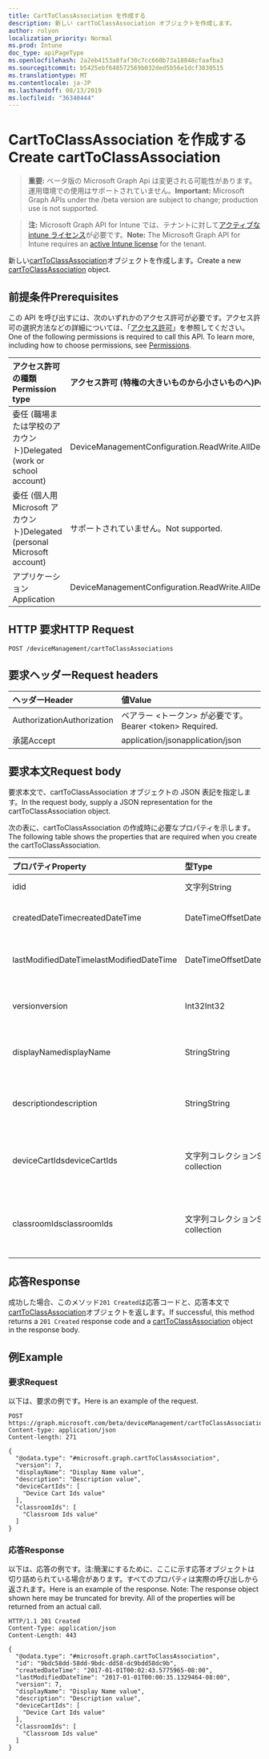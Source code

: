 ```yaml
---
title: CartToClassAssociation を作成する
description: 新しい cartToClassAssociation オブジェクトを作成します。
author: rolyon
localization_priority: Normal
ms.prod: Intune
doc_type: apiPageType
ms.openlocfilehash: 2a2eb4153a8faf30c7cc660b73a18848cfaafba3
ms.sourcegitcommit: b5425ebf648572569b032ded5b56e1dcf3830515
ms.translationtype: MT
ms.contentlocale: ja-JP
ms.lasthandoff: 08/13/2019
ms.locfileid: "36340444"
---
```

# <a name="create-carttoclassassociation"></a><span data-ttu-id="291ed-103">CartToClassAssociation を作成する</span><span class="sxs-lookup"><span data-stu-id="291ed-103">Create cartToClassAssociation</span></span>

> <span data-ttu-id="291ed-104">**重要:** ベータ版の Microsoft Graph Api は変更される可能性があります。運用環境での使用はサポートされていません。</span><span class="sxs-lookup"><span data-stu-id="291ed-104">**Important:** Microsoft Graph APIs under the /beta version are subject to change; production use is not supported.</span></span>

> <span data-ttu-id="291ed-105">**注:** Microsoft Graph API for Intune では、テナントに対して[アクティブな intune ライセンス](https://go.microsoft.com/fwlink/?linkid=839381)が必要です。</span><span class="sxs-lookup"><span data-stu-id="291ed-105">**Note:** The Microsoft Graph API for Intune requires an [active Intune license](https://go.microsoft.com/fwlink/?linkid=839381) for the tenant.</span></span>

<span data-ttu-id="291ed-106">新しい[cartToClassAssociation](../resources/intune-deviceconfig-carttoclassassociation.md)オブジェクトを作成します。</span><span class="sxs-lookup"><span data-stu-id="291ed-106">Create a new [cartToClassAssociation](../resources/intune-deviceconfig-carttoclassassociation.md) object.</span></span>

## <a name="prerequisites"></a><span data-ttu-id="291ed-107">前提条件</span><span class="sxs-lookup"><span data-stu-id="291ed-107">Prerequisites</span></span>
<span data-ttu-id="291ed-p101">この API を呼び出すには、次のいずれかのアクセス許可が必要です。アクセス許可の選択方法などの詳細については、「[アクセス許可](/graph/permissions-reference)」を参照してください。</span><span class="sxs-lookup"><span data-stu-id="291ed-p101">One of the following permissions is required to call this API. To learn more, including how to choose permissions, see [Permissions](/graph/permissions-reference).</span></span>

|<span data-ttu-id="291ed-110">アクセス許可の種類</span><span class="sxs-lookup"><span data-stu-id="291ed-110">Permission type</span></span>|<span data-ttu-id="291ed-111">アクセス許可 (特権の大きいものから小さいものへ)</span><span class="sxs-lookup"><span data-stu-id="291ed-111">Permissions (from most to least privileged)</span></span>|
|:---|:---|
|<span data-ttu-id="291ed-112">委任 (職場または学校のアカウント)</span><span class="sxs-lookup"><span data-stu-id="291ed-112">Delegated (work or school account)</span></span>|<span data-ttu-id="291ed-113">DeviceManagementConfiguration.ReadWrite.All</span><span class="sxs-lookup"><span data-stu-id="291ed-113">DeviceManagementConfiguration.ReadWrite.All</span></span>|
|<span data-ttu-id="291ed-114">委任 (個人用 Microsoft アカウント)</span><span class="sxs-lookup"><span data-stu-id="291ed-114">Delegated (personal Microsoft account)</span></span>|<span data-ttu-id="291ed-115">サポートされていません。</span><span class="sxs-lookup"><span data-stu-id="291ed-115">Not supported.</span></span>|
|<span data-ttu-id="291ed-116">アプリケーション</span><span class="sxs-lookup"><span data-stu-id="291ed-116">Application</span></span>|<span data-ttu-id="291ed-117">DeviceManagementConfiguration.ReadWrite.All</span><span class="sxs-lookup"><span data-stu-id="291ed-117">DeviceManagementConfiguration.ReadWrite.All</span></span>|

## <a name="http-request"></a><span data-ttu-id="291ed-118">HTTP 要求</span><span class="sxs-lookup"><span data-stu-id="291ed-118">HTTP Request</span></span>
<!-- {
  "blockType": "ignored"
}
-->
``` http
POST /deviceManagement/cartToClassAssociations
```

## <a name="request-headers"></a><span data-ttu-id="291ed-119">要求ヘッダー</span><span class="sxs-lookup"><span data-stu-id="291ed-119">Request headers</span></span>
|<span data-ttu-id="291ed-120">ヘッダー</span><span class="sxs-lookup"><span data-stu-id="291ed-120">Header</span></span>|<span data-ttu-id="291ed-121">値</span><span class="sxs-lookup"><span data-stu-id="291ed-121">Value</span></span>|
|:---|:---|
|<span data-ttu-id="291ed-122">Authorization</span><span class="sxs-lookup"><span data-stu-id="291ed-122">Authorization</span></span>|<span data-ttu-id="291ed-123">ベアラー &lt;トークン&gt; が必要です。</span><span class="sxs-lookup"><span data-stu-id="291ed-123">Bearer &lt;token&gt; Required.</span></span>|
|<span data-ttu-id="291ed-124">承諾</span><span class="sxs-lookup"><span data-stu-id="291ed-124">Accept</span></span>|<span data-ttu-id="291ed-125">application/json</span><span class="sxs-lookup"><span data-stu-id="291ed-125">application/json</span></span>|

## <a name="request-body"></a><span data-ttu-id="291ed-126">要求本文</span><span class="sxs-lookup"><span data-stu-id="291ed-126">Request body</span></span>
<span data-ttu-id="291ed-127">要求本文で、cartToClassAssociation オブジェクトの JSON 表記を指定します。</span><span class="sxs-lookup"><span data-stu-id="291ed-127">In the request body, supply a JSON representation for the cartToClassAssociation object.</span></span>

<span data-ttu-id="291ed-128">次の表に、cartToClassAssociation の作成時に必要なプロパティを示します。</span><span class="sxs-lookup"><span data-stu-id="291ed-128">The following table shows the properties that are required when you create the cartToClassAssociation.</span></span>

|<span data-ttu-id="291ed-129">プロパティ</span><span class="sxs-lookup"><span data-stu-id="291ed-129">Property</span></span>|<span data-ttu-id="291ed-130">型</span><span class="sxs-lookup"><span data-stu-id="291ed-130">Type</span></span>|<span data-ttu-id="291ed-131">説明</span><span class="sxs-lookup"><span data-stu-id="291ed-131">Description</span></span>|
|:---|:---|:---|
|<span data-ttu-id="291ed-132">id</span><span class="sxs-lookup"><span data-stu-id="291ed-132">id</span></span>|<span data-ttu-id="291ed-133">文字列</span><span class="sxs-lookup"><span data-stu-id="291ed-133">String</span></span>|<span data-ttu-id="291ed-134">エンティティのキー。</span><span class="sxs-lookup"><span data-stu-id="291ed-134">Key of the entity.</span></span>|
|<span data-ttu-id="291ed-135">createdDateTime</span><span class="sxs-lookup"><span data-stu-id="291ed-135">createdDateTime</span></span>|<span data-ttu-id="291ed-136">DateTimeOffset</span><span class="sxs-lookup"><span data-stu-id="291ed-136">DateTimeOffset</span></span>|<span data-ttu-id="291ed-137">オブジェクトが作成された DateTime。</span><span class="sxs-lookup"><span data-stu-id="291ed-137">DateTime the object was created.</span></span>|
|<span data-ttu-id="291ed-138">lastModifiedDateTime</span><span class="sxs-lookup"><span data-stu-id="291ed-138">lastModifiedDateTime</span></span>|<span data-ttu-id="291ed-139">DateTimeOffset</span><span class="sxs-lookup"><span data-stu-id="291ed-139">DateTimeOffset</span></span>|<span data-ttu-id="291ed-140">オブジェクトの最終更新の DateTime。</span><span class="sxs-lookup"><span data-stu-id="291ed-140">DateTime the object was last modified.</span></span>|
|<span data-ttu-id="291ed-141">version</span><span class="sxs-lookup"><span data-stu-id="291ed-141">version</span></span>|<span data-ttu-id="291ed-142">Int32</span><span class="sxs-lookup"><span data-stu-id="291ed-142">Int32</span></span>|<span data-ttu-id="291ed-143">CartToClassAssociation のバージョン。</span><span class="sxs-lookup"><span data-stu-id="291ed-143">Version of the CartToClassAssociation.</span></span>|
|<span data-ttu-id="291ed-144">displayName</span><span class="sxs-lookup"><span data-stu-id="291ed-144">displayName</span></span>|<span data-ttu-id="291ed-145">String</span><span class="sxs-lookup"><span data-stu-id="291ed-145">String</span></span>|<span data-ttu-id="291ed-146">管理者が指定した、デバイス構成の名前。</span><span class="sxs-lookup"><span data-stu-id="291ed-146">Admin provided name of the device configuration.</span></span>|
|<span data-ttu-id="291ed-147">description</span><span class="sxs-lookup"><span data-stu-id="291ed-147">description</span></span>|<span data-ttu-id="291ed-148">String</span><span class="sxs-lookup"><span data-stu-id="291ed-148">String</span></span>|<span data-ttu-id="291ed-149">CartToClassAssociation の管理者提供の説明。</span><span class="sxs-lookup"><span data-stu-id="291ed-149">Admin provided description of the CartToClassAssociation.</span></span>|
|<span data-ttu-id="291ed-150">deviceCartIds</span><span class="sxs-lookup"><span data-stu-id="291ed-150">deviceCartIds</span></span>|<span data-ttu-id="291ed-151">文字列コレクション</span><span class="sxs-lookup"><span data-stu-id="291ed-151">String collection</span></span>|<span data-ttu-id="291ed-152">クラスに関連付けられるデバイスカートの識別子。</span><span class="sxs-lookup"><span data-stu-id="291ed-152">Identifiers of device carts to be associated with classes.</span></span>|
|<span data-ttu-id="291ed-153">classroomIds</span><span class="sxs-lookup"><span data-stu-id="291ed-153">classroomIds</span></span>|<span data-ttu-id="291ed-154">文字列コレクション</span><span class="sxs-lookup"><span data-stu-id="291ed-154">String collection</span></span>|<span data-ttu-id="291ed-155">デバイスカートに関連付ける教室の識別子。</span><span class="sxs-lookup"><span data-stu-id="291ed-155">Identifiers of classrooms to be associated with device carts.</span></span>|



## <a name="response"></a><span data-ttu-id="291ed-156">応答</span><span class="sxs-lookup"><span data-stu-id="291ed-156">Response</span></span>
<span data-ttu-id="291ed-157">成功した場合、このメソッド`201 Created`は応答コードと、応答本文で[cartToClassAssociation](../resources/intune-deviceconfig-carttoclassassociation.md)オブジェクトを返します。</span><span class="sxs-lookup"><span data-stu-id="291ed-157">If successful, this method returns a `201 Created` response code and a [cartToClassAssociation](../resources/intune-deviceconfig-carttoclassassociation.md) object in the response body.</span></span>

## <a name="example"></a><span data-ttu-id="291ed-158">例</span><span class="sxs-lookup"><span data-stu-id="291ed-158">Example</span></span>

### <a name="request"></a><span data-ttu-id="291ed-159">要求</span><span class="sxs-lookup"><span data-stu-id="291ed-159">Request</span></span>
<span data-ttu-id="291ed-160">以下は、要求の例です。</span><span class="sxs-lookup"><span data-stu-id="291ed-160">Here is an example of the request.</span></span>
``` http
POST https://graph.microsoft.com/beta/deviceManagement/cartToClassAssociations
Content-type: application/json
Content-length: 271

{
  "@odata.type": "#microsoft.graph.cartToClassAssociation",
  "version": 7,
  "displayName": "Display Name value",
  "description": "Description value",
  "deviceCartIds": [
    "Device Cart Ids value"
  ],
  "classroomIds": [
    "Classroom Ids value"
  ]
}
```

### <a name="response"></a><span data-ttu-id="291ed-161">応答</span><span class="sxs-lookup"><span data-stu-id="291ed-161">Response</span></span>
<span data-ttu-id="291ed-p102">以下は、応答の例です。注:簡潔にするために、ここに示す応答オブジェクトは切り詰められている場合があります。すべてのプロパティは実際の呼び出しから返されます。</span><span class="sxs-lookup"><span data-stu-id="291ed-p102">Here is an example of the response. Note: The response object shown here may be truncated for brevity. All of the properties will be returned from an actual call.</span></span>
``` http
HTTP/1.1 201 Created
Content-Type: application/json
Content-Length: 443

{
  "@odata.type": "#microsoft.graph.cartToClassAssociation",
  "id": "9bdc58dd-58dd-9bdc-dd58-dc9bdd58dc9b",
  "createdDateTime": "2017-01-01T00:02:43.5775965-08:00",
  "lastModifiedDateTime": "2017-01-01T00:00:35.1329464-08:00",
  "version": 7,
  "displayName": "Display Name value",
  "description": "Description value",
  "deviceCartIds": [
    "Device Cart Ids value"
  ],
  "classroomIds": [
    "Classroom Ids value"
  ]
}
```






